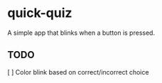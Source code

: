 # quick-quiz

A simple app that blinks when a button is pressed.

## TODO

[ ] Color blink based on correct/incorrect choice
